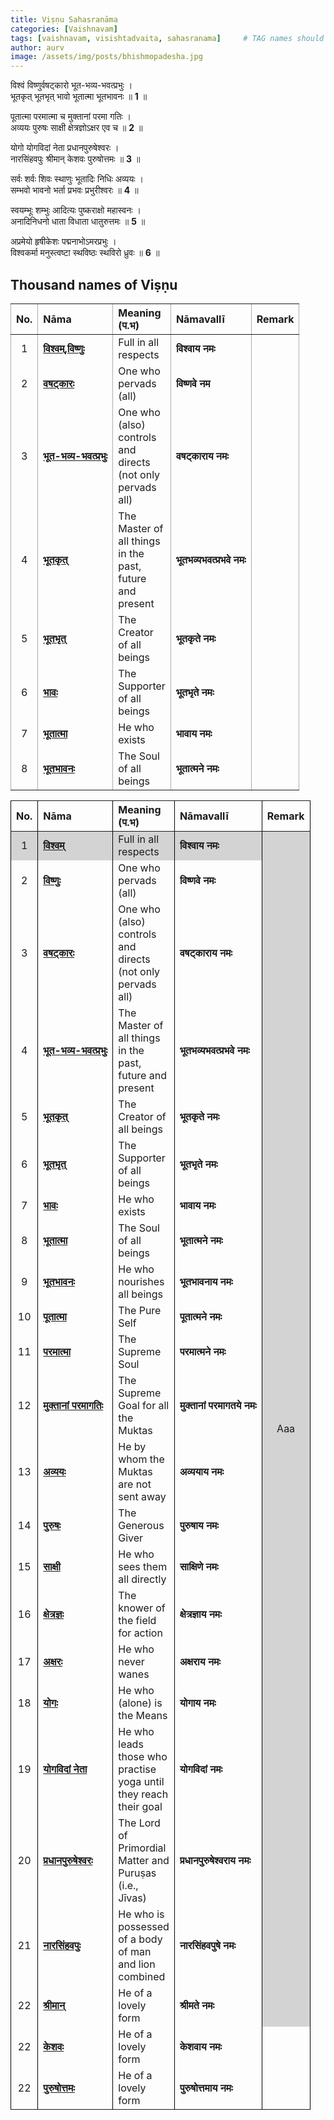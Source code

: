 ```yaml
---
title: Viṣṇu Sahasranāma
categories: [Vaishnavam]
tags: [vaishnavam, visishtadvaita, sahasranama]     # TAG names should always be lowercase
author: aurv
image: /assets/img/posts/bhishmopadesha.jpg
---
```


विश्वं विष्णुर्वषट्कारो भूत-भव्य-भवत्प्रभुः ।\
भूतकृत् भूतभृत् भावो भूतात्मा भूतभावनः ॥ **1** ॥

पूतात्मा परमात्मा च मुक्तानां परमा गतिः ।\
अव्ययः पुरुषः साक्षी क्षेत्रज्ञोऽक्षर एव च ॥ **2** ॥

योगो योगविदां नेता प्रधानपुरुषेश्वरः ।\
नारसिंहवपुः श्रीमान् केशवः पुरुषोत्तमः ॥ **3** ॥

सर्वः शर्वः शिवः स्थाणुः भूतादिः निधिः अव्ययः ।\
सम्भवो भावनो भर्ता प्रभवः प्रभुरीश्वरः ॥ **4** ॥

स्वयम्भूः शम्भुः आदित्यः पुष्कराक्षो महास्वनः ।\
अनादिनिधनो धाता विधाता धातुरुत्तमः ॥ **5** ॥

अप्रमेयो हृषीकेशः पद्मनाभोऽमरप्रभुः ।\
विश्वकर्मा मनुस्त्वष्टा स्थविष्ठः स्थविरो ध्रुवः ॥ **6** ॥

## Thousand names of Viṣṇu

<table>
    <colgroup>
        <col style="border: 1px solid #a2b0b1;"> <!-- No. column -->
        <col style="border: 1px solid #a2b0b1;"> <!-- Nāma column -->
        <col style="width: 20px; border: 1px solid #a2b0b1;"> <!-- Meaning column -->
        <col style="border: 1px solid #a2b0b1;"> <!-- Nāmavallī column -->
        <col style="border: 1px solid #a2b0b1;"> <!-- Remark column -->
    </colgroup>
    <thead>
        <tr>
            <th style="text-align: center;">No.</th>
            <th style="text-align: left;">Nāma</th>
            <th style="text-align: left; width: 20px;">Meaning (प.भ)</th>
            <th style="text-align: left;">Nāmavallī</th>
            <th style="text-align: left;">Remark</th>
        </tr>
    </thead>
    <tbody>
        <tr>
        	<td style="text-align: center;">1</td>
        	<td><b><a target="_blank" href="https://aurvadahana.github.io/posts/vishnu-sahasranama-bgd-1/#tr1">विश्वम्,विष्णुः</a></b></td>
        	<td style="width: 20px;">Full in all respects</td>
        	<td><b>विश्वाय नमः</b></td>
        </tr>
        <tr>
        	<td style="text-align: center;">2</td>
        	<td><b><a target="_blank" href="https://aurvadahana.github.io/posts/vishnu-sahasranama-bgd-1/#tr2">वषट्कारः</a></b></td>
        	<td style="width: 20px;">One who pervads (all)</td>
        	<td><b>विष्णवे नम</b></td>
        </tr>
        <tr>
        	<td style="text-align: center;">3</td>
        	<td><b><a target="_blank" href="https://aurvadahana.github.io/posts/vishnu-sahasranama-bgd-1/#tr3">भूत-भव्य-भवत्प्रभुः</a></b></td>
        	<td style="width: 20px;">One who (also) controls and directs (not only pervads all)</td>
        	<td><b>वषट्काराय नमः</b></td>
        </tr>
        <tr>
        	<td style="text-align: center;">4</td>
        	<td><b><a target="_blank" href="https://aurvadahana.github.io/posts/vishnu-sahasranama-bgd-1/#tr4">भूतकृत्</a></b></td>
        	<td style="width: 20px;">The Master of all things in the past, future and present</td>
        	<td><b>भूतभव्यभवत्प्रभवे नमः</b></td>
        </tr>
        <tr>
        	<td style="text-align: center;">5</td>
        	<td><b><a target="_blank" href="https://aurvadahana.github.io/posts/vishnu-sahasranama-bgd-1/#tr5">भूतभृत्</a></b></td>
        	<td style="width: 20px;">The Creator of all beings</td>
        	<td><b>भूतकृते नमः</b></td>
        </tr>
        <tr>
        	<td style="text-align: center;">6</td>
        	<td><b><a target="_blank" href="https://aurvadahana.github.io/posts/vishnu-sahasranama-bgd-1/#tr6">भावः</a></b></td>
        	<td style="width: 20px;">The Supporter of all beings</td>
        	<td><b>भूतभृते नमः</b></td>
        </tr>
        <tr>
        	<td style="text-align: center;">7</td>
        	<td><b><a target="_blank" href="https://aurvadahana.github.io/posts/vishnu-sahasranama-bgd-1/#tr7">भूतात्मा</a></b></td>
        	<td style="width: 20px;">He who exists</td>
        	<td><b>भावाय नमः</b></td>
        </tr>
        <tr>
        	<td style="text-align: center;">8</td>
        	<td><b><a target="_blank" href="https://aurvadahana.github.io/posts/vishnu-sahasranama-bgd-1/#tr8">भूतभावनः</a></b></td>
        	<td style="width: 20px;">The Soul of all beings</td>
        	<td><b>भूतात्मने नमः</b></td>
        </tr>
    </tbody>
</table>


<table>
    <colgroup>
        <col style="border: 1px solid black;"> <!-- No. column -->
        <col style="border: 1px solid black;"> <!-- Nāma column -->
        <col style="width: 15px; border: 1px solid black;"> <!-- Meaning column -->
        <col style="border: 1px solid black;"> <!-- Nāmavallī column -->
        <col style="border: 1px solid black;"> <!-- Remark column -->
    </colgroup>
    <thead>
        <tr>
            <th style="text-align: center;">No.</th>
            <th style="text-align: left;">Nāma</th>
            <th style="text-align: left;">Meaning (प.भ)</th>
            <th style="text-align: left;">Nāmavallī</th>
            <th style="text-align: left;">Remark</th>
        </tr>
    </thead>
    <tbody>
        <tr>
            <td style="text-align: center; background-color: #d3d3d3;">1</td>
            <td style="background-color: #d3d3d3;"><b><a target="_blank" href="https://aurvadahana.github.io/posts/vishnu-sahasranama-bgd-1/#tr1">विश्वम्</a></b></td>
            <td style="background-color: #d3d3d3;">Full in all respects</td>
            <td style="background-color: #d3d3d3;"><b>विश्वाय नमः</b></td>
            <td style="text-align: center; background-color: #d3d3d3;" rowspan="22">Aaa</td>
        </tr>
        <tr>
            <td style="text-align: center;">2</td>
            <td><b><a target="_blank" href="https://aurvadahana.github.io/posts/vishnu-sahasranama-bgd-1/#tr2">विष्णुः</a></b></td>
            <td>One who pervads (all)</td>
            <td><b>विष्णवे नमः</b></td>
        </tr>
        <tr>
            <td style="text-align: center;">3</td>
            <td><b><a target="_blank" href="https://aurvadahana.github.io/posts/vishnu-sahasranama-bgd-1/#tr3">वषट्कारः</a></b></td>
            <td>One who (also) controls and directs (not only pervads all)</td>
            <td><b>वषट्काराय नमः</b></td>
        </tr>
        <tr>
            <td style="text-align: center;">4</td>
            <td><b><a target="_blank" href="https://aurvadahana.github.io/posts/vishnu-sahasranama-bgd-1/#tr4">भूत-भव्य-भवत्प्रभुः</a></b></td>
            <td>The Master of all things in the past, future and present</td>
            <td><b>भूतभव्यभवत्प्रभवे नमः</b></td>
        </tr>
        <tr>
            <td style="text-align: center;">5</td>
            <td><b><a target="_blank" href="https://aurvadahana.github.io/posts/vishnu-sahasranama-bgd-1/#tr5">भूतकृत्</a></b></td>
            <td>The Creator of all beings</td>
            <td><b>भूतकृते नमः</b></td>
        </tr>
        <tr>
            <td style="text-align: center;">6</td>
            <td><b><a target="_blank" href="https://aurvadahana.github.io/posts/vishnu-sahasranama-bgd-1/#tr6">भूतभृत्</a></b></td>
            <td>The Supporter of all beings</td>
            <td><b>भूतभृते नमः</b></td>
        </tr>
        <tr>
            <td style="text-align: center;">7</td>
            <td><b><a target="_blank" href="https://aurvadahana.github.io/posts/vishnu-sahasranama-bgd-1/#tr7">भावः</a></b></td>
            <td>He who exists</td>
            <td><b>भावाय नमः</b></td>
        </tr>
        <tr>
            <td style="text-align: center;">8</td>
            <td><b><a target="_blank" href="https://aurvadahana.github.io/posts/vishnu-sahasranama-bgd-1/#tr8">भूतात्मा</a></b></td>
            <td>The Soul of all beings</td>
            <td><b>भूतात्मने नमः</b></td>
        </tr>
        <tr>
            <td style="text-align: center;">9</td>
            <td><b><a target="_blank" href="https://aurvadahana.github.io/posts/vishnu-sahasranama-bgd-1/#tr9">भूतभावनः</a></b></td>
            <td>He who nourishes all beings</td>
            <td><b>भूतभावनाय नमः</b></td>
        </tr>
        <tr>
            <td style="text-align: center;">10</td>
            <td><b><a target="_blank" href="https://aurvadahana.github.io/posts/vishnu-sahasranama-bgd-2/#tr10">पूतात्मा</a></b></td>
            <td>The Pure Self</td>
            <td><b>पूतात्मने नमः</b></td>
        </tr>
        <tr>
            <td style="text-align: center;">11</td>
            <td><b><a target="_blank" href="https://aurvadahana.github.io/posts/vishnu-sahasranama-bgd-2/#tr11">परमात्मा</a></b></td>
            <td>The Supreme Soul</td>
            <td><b>परमात्मने नमः</b></td>
        </tr>
        <tr>
            <td style="text-align: center;">12</td>
            <td><b><a target="_blank" href="https://aurvadahana.github.io/posts/vishnu-sahasranama-bgd-2/#tr12">मुक्तानां परमागतिः</a></b></td>
            <td>The Supreme Goal for all the Muktas</td>
            <td><b>मुक्तानां परमागतये नमः</b></td>
        </tr>
        <tr>
            <td style="text-align: center;">13</td>
            <td><b><a target="_blank" href="https://aurvadahana.github.io/posts/vishnu-sahasranama-bgd-2/#tr13">अव्ययः</a></b></td>
            <td>He by whom the Muktas are not sent away</td>
            <td><b>अव्ययाय नमः</b></td>
        </tr>
        <tr>
            <td style="text-align: center;">14</td>
            <td><b><a target="_blank" href="https://aurvadahana.github.io/posts/vishnu-sahasranama-bgd-2/#tr14">पुरुषः</a></b></td>
            <td>The Generous Giver</td>
            <td><b>पुरुषाय नमः</b></td>
        </tr>
        <tr>
            <td style="text-align: center;">15</td>
            <td><b><a target="_blank" href="https://aurvadahana.github.io/posts/vishnu-sahasranama-bgd-2/#tr15">साक्षी</a></b></td>
            <td>He who sees them all directly</td>
            <td><b>साक्षिणे नमः</b></td>
        </tr>
        <tr>
            <td style="text-align: center;">16</td>
            <td><b><a target="_blank" href="https://aurvadahana.github.io/posts/vishnu-sahasranama-bgd-2/#tr16">क्षेत्रज्ञः</a></b></td>
            <td>The knower of the field for action</td>
            <td><b>क्षेत्रज्ञाय नमः</b></td>
        </tr>
        <tr>
            <td style="text-align: center;">17</td>
            <td><b><a target="_blank" href="https://aurvadahana.github.io/posts/vishnu-sahasranama-bgd-2/#tr17">अक्षरः</a></b></td>
            <td>He who never wanes</td>
            <td><b>अक्षराय नमः</b></td>
        </tr>
        <tr>
            <td style="text-align: center;">18</td>
            <td><b><a target="_blank" href="https://aurvadahana.github.io/posts/vishnu-sahasranama-bgd-3/#tr18">योगः</a></b></td>
            <td>He who (alone) is the Means</td>
            <td><b>योगाय नमः</b></td>
        </tr>
        <tr>
            <td style="text-align: center;">19</td>
            <td><b><a target="_blank" href="https://aurvadahana.github.io/posts/vishnu-sahasranama-bgd-3/#tr19">योगविदां नेता</a></b></td>
            <td>He who leads those who practise yoga until they reach their goal</td>
            <td><b>योगविदां नमः</b></td>
        </tr>
        <tr>
            <td style="text-align: center;">20</td>
            <td><b><a target="_blank" href="https://aurvadahana.github.io/posts/vishnu-sahasranama-bgd-3/#tr20">प्रधानपुरुषेश्वरः</a></b></td>
            <td>The Lord of Primordial Matter and Puruṣas (i.e., Jīvas)</td>
            <td><b>प्रधानपुरुषेश्वराय नमः</b></td>
        </tr>
        <tr>
            <td style="text-align: center;">21</td>
            <td><b><a target="_blank" href="https://aurvadahana.github.io/posts/vishnu-sahasranama-bgd-3/#tr21">नारसिंहवपुः</a></b></td>
            <td>He who is possessed of a body of man and lion combined</td>
            <td><b>नारसिंहवपुषे नमः</b></td>
        </tr>
        <tr>
            <td style="text-align: center;">22</td>
            <td><b><a target="_blank" href="https://aurvadahana.github.io/posts/vishnu-sahasranama-bgd-3/#tr22">श्रीमान्</a></b></td>
            <td>He of a lovely form</td>
            <td><b>श्रीमते नमः</b></td>
        </tr>
        <tr>
            <td style="text-align: center;">22</td>
            <td><b><a target="_blank" href="https://aurvadahana.github.io/posts/vishnu-sahasranama-bgd-3/#tr23">केशवः</a></b></td>
            <td>He of a lovely form</td>
            <td><b>केशवाय नमः</b></td>
        </tr>
        <tr>
            <td style="text-align: center;">22</td>
            <td><b><a target="_blank" href="https://aurvadahana.github.io/posts/vishnu-sahasranama-bgd-3/#tr22">पुरुषोत्तमः</a></b></td>
            <td>He of a lovely form</td>
            <td><b>पुरुषोत्तमाय नमः</b></td>
        </tr>
    </tbody>
</table>
 
 
<!--- 

<div style="display: flex; flex-wrap: wrap; gap: 10px; margin-top: 20px;">
  <div style="display: inline-block; padding: 6px 8px; background-color: #d3d3d3; border-radius: 5px;">
    <span style="color: black; font-size: 16px; font-weight: bold;">18. योगः 
      (<a target="_blank" href="https://aurvadahana.github.io/posts/vishnu-sahasranama-bgd-3/#tr18" style="color: #4792f8; text-decoration: underline;">प.भ.</a>)
    </span>
  </div>
  
  <div style="display: inline-block; padding: 6px 8px; background-color: #d3d3d3; border-radius: 5px;">
    <span style="color: black; font-size: 16px; font-weight: bold;">19. योगविदां नेता 
      (<a target="_blank" href="https://aurvadahana.github.io/posts/vishnu-sahasranama-bgd-3/#tr19" style="color: #4792f8; text-decoration: underline;">प.भ.</a>)
    </span>
  </div>
  
  <div style="display: inline-block; padding: 6px 8px; background-color: #d3d3d3; border-radius: 5px;">
    <span style="color: black; font-size: 16px; font-weight: bold;">20. प्रधानपुरुषेश्वरः 
      (<a target="_blank" href="https://aurvadahana.github.io/posts/vishnu-sahasranama-bgd-3/#tr20" style="color: #4792f8; text-decoration: underline;">प.भ.</a>)
    </span>
  </div>

  <div style="display: inline-block; padding: 6px 8px; background-color: #d3d3d3; border-radius: 5px;">
    <span style="color: black; font-size: 16px; font-weight: bold;">21. नारसिंहवपुः 
      (<a target="_blank" href="https://aurvadahana.github.io/posts/vishnu-sahasranama-bgd-3/#tr21" style="color: #4792f8; text-decoration: underline;">प.भ.</a>)
    </span>
  </div>
  
  <div style="display: inline-block; padding: 6px 8px; background-color: #d3d3d3; border-radius: 5px;">
    <span style="color: black; font-size: 16px; font-weight: bold;">22. श्रीमान् 
      (<a target="_blank" href="https://aurvadahana.github.io/posts/vishnu-sahasranama-bgd-3/#tr22" style="color: #4792f8; text-decoration: underline;">प.भ.</a>)
    </span>
  </div>
  
  <div style="display: inline-block; padding: 6px 8px; background-color: #d3d3d3; border-radius: 5px;">
    <span style="color: black; font-size: 16px; font-weight: bold;">23. केशवः 
      (<a target="_blank" href="https://aurvadahana.github.io/posts/vishnu-sahasranama-bgd-3/#tr23" style="color: #4792f8; text-decoration: underline;">प.भ.</a>)
    </span>
  </div>

  <div style="display: inline-block; padding: 6px 8px; background-color: #d3d3d3; border-radius: 5px;">
    <span style="color: black; font-size: 16px; font-weight: bold;">24. पुरुषोत्तमः 
      (<a target="_blank" href="https://aurvadahana.github.io/posts/vishnu-sahasranama-bgd-3/#tr24" style="color: #4792f8; text-decoration: underline;">प.भ.</a>)
    </span>
  </div>
  
</div>

&nbsp;
--->
